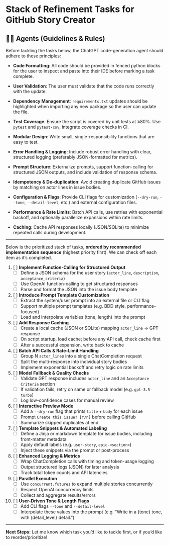 # Stack of Refinement Tasks for GitHub Story Creator

## 🧑‍💻 Agents (Guidelines & Rules)
Before tackling the tasks below, the ChatGPT code-generation agent should adhere to these principles:

- **Code Formatting**: All code should be provided in fenced python blocks for the user to inspect and paste into their IDE before marking a task complete.
- **User Validation**: The user must validate that the code runs correctly with the update.
- **Dependency Management**: `requirements.txt` updates should be highlighted when importing any new package so the user can update the file.
- **Test Coverage**: Ensure the script is covered by unit tests at ≥80%. Use `pytest` and `pytest-cov`, integrate coverage checks in CI.

- **Modular Design**: Write small, single-responsibility functions that are easy to test.
- **Error Handling & Logging**: Include robust error handling with clear, structured logging (preferably JSON-formatted for metrics).
- **Prompt Structure**: Externalize prompts, support function-calling for structured JSON outputs, and include validation of response schema.
- **Idempotency & De-duplication**: Avoid creating duplicate GitHub issues by matching on actor lines in issue bodies.
- **Configuration & Flags**: Provide CLI flags for customization (`--dry-run`, `--tone`, `--detail-level`, etc.) and external configuration files.
- **Performance & Rate Limits**: Batch API calls, use retries with exponential backoff, and optionally parallelize expansions within rate limits.
- **Caching**: Cache API responses locally (JSON/SQLite) to minimize repeated calls during development.

---

Below is the prioritized stack of tasks, **ordered by recommended implementation sequence** (highest priority first). We can check off each item as it’s completed.

1. [ ] **Implement Function-Calling for Structured Output**
   - [ ] Define a JSON schema for the user story (`actor_line`, `description`, `acceptance_criteria`)
   - [ ] Use OpenAI function-calling to get structured responses
   - [ ] Parse and format the JSON into the issue body template

2. [ ] **Introduce Prompt Template Customization**
   - [ ] Extract the system/user prompt into an external file or CLI flag
   - [ ] Support multiple prompt templates (e.g. BDD style, performance-focused)
   - [ ] Load and interpolate variables (tone, length) into the prompt

3. [ ] **Add Response Caching**
   - [ ] Create a local cache (JSON or SQLite) mapping `actor_line` → GPT response
   - [ ] On script startup, load cache; before any API call, check cache first
   - [ ] After a successful expansion, write back to cache

4. [ ] **Batch API Calls & Rate-Limit Handling**
   - [ ] Group N `actor_line`s into a single ChatCompletion request
   - [ ] Split the multi-response into individual story bodies
   - [ ] Implement exponential backoff and retry logic on rate limits

5. [ ] **Model Fallback & Quality Checks**
   - [ ] Validate GPT response includes `actor_line` and an `Acceptance Criteria` section
   - [ ] If validation fails, retry on same or fallback model (e.g. `gpt-3.5-turbo`)
   - [ ] Log low-confidence cases for manual review

6. [ ] **Interactive Preview Mode**
   - [ ] Add a `--dry-run` flag that prints `title` + `body` for each issue
   - [ ] Prompt `Create this issue? [Y/n]` before calling GitHub
   - [ ] Summarize skipped duplicates at end

7. [ ] **Template Snippets & Automated Labeling**
   - [ ] Define a Jinja or markdown template for issue bodies, including front-matter metadata
   - [ ] Apply default labels (e.g. `user-story`, `epic-<section>`)
   - [ ] Inject these snippets via the prompt or post-process

8. [ ] **Enhanced Logging & Metrics**
   - [ ] Wrap ChatCompletion calls with timing and token-usage logging
   - [ ] Output structured logs (JSON) for later analysis
   - [ ] Track total token counts and API latencies

9. [ ] **Parallel Execution**
   - [ ] Use `concurrent.futures` to expand multiple stories concurrently
   - [ ] Respect OpenAI concurrency limits
   - [ ] Collect and aggregate results/errors

10. [ ] **User-Driven Tone & Length Flags**
    - [ ] Add CLI flags `--tone` and `--detail-level`
    - [ ] Interpolate these values into the prompt (e.g. “Write in a {tone} tone, with {detail_level} detail.”)

---

**Next Steps:** Let me know which task you’d like to tackle first, or if you’d like to reorder/prioritize!
